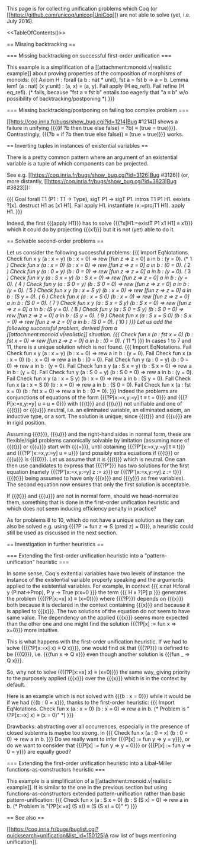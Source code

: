 This page is for collecting unification problems which Coq (or [[https://github.com/unicoq/unicoq|UniCoq]]) are not able to solve (yet, i.e. July 2016).

<<TableOfContents()>>

== Missing backtracking ==

=== Missing backtracking on successful first-order unification ===

This example is a simplification of a [[attachment:monoid.v|realistic example]] about proving properties of the composition of morphisms of monoids:
{{{
Axiom H : forall {a b : nat * unit}, fst a = fst b -> a = b.
Lemma lem1 (a : nat) (x y:unit) : (a, x) = (a, y).
Fail apply (H eq_refl).
Fail refine (H eq_refl).
(* fails, because "fst a ≡ fst b" entails too eagerly that "a ≡ b" w/o possibility of backtracking/postponing *)
}}}

=== Missing backtracking/postponing on failing too complex problem ===

[[https://coq.inria.fr/bugs/show_bug.cgi?id=1214|Bug #1214]] shows a failure in unifying {{{(if ?b then true else false) = ?b) ≡ (true = true)}}}. Contrastingly, {{{?b = if ?b then true else false)) ≡ (true = true)}}} works.

== Inverting tuples in instances of existential variables ==

There is a pretty common pattern where an argument of an existential variable is a tuple of which components can be projected.

See e.g. [[https://coq.inria.fr/bugs/show_bug.cgi?id=3126|Bug #3126]] (or, more distantly, [[https://coq.inria.fr/bugs/show_bug.cgi?id=3823|Bug #3823]]):

{{{
Goal forall T1 (P1 : T1 -> Type), sigT P1 -> sigT P1.
intros T1 P1 H1.
eexists ?[x].
destruct H1 as [x1 H1].
Fail apply H1.
instantiate (x:=projT1 H1).
apply H1.
}}}

Indeed, the first {{{apply H1}}} has to solve {{{?x[H1:=existT P1 x1 H1] ≡ x1}}} which it could do by projecting {{{x1}}} but it is not (yet) able to do it.

== Solvable second-order problems ==

Let us consider the following successful problems:
{{{
Import EqNotations.
Check fun x y (a : x = y)     (b : x = 0)   => rew [fun z => z = 0] a in b : (y = 0). (* 1 *)
Check fun x   (a : x = 0)     (b : x = 0)   => rew [fun z => z = 0] a in b : (0 = 0). (* 2 *)
Check fun   y (a : 0 = y)     (b : 0 = 0)   => rew [fun z => z = 0] a in b : (y = 0). (* 3 *)
Check fun x y (a : S x = y)   (b : S x = 0) => rew [fun z => z = 0] a in b : (y = 0). (* 4 *)
Check fun   y (a : S 0 = y)   (b : S 0 = 0) => rew [fun z => z = 0] a in b : (y = 0). (* 5 *)
Check fun x y (a : x = S y)   (b : x = 0)   => rew [fun z => z = 0] a in b : (S y = 0). (* 6 *)
Check fun x   (a : x = S 0)   (b : x = 0)   => rew [fun z => z = 0] a in b : (S 0 = 0). (* 7 *)
Check fun x y (a : S x = S y) (b : S x = 0) => rew [fun z => z = 0] a in b : (S y = 0). (* 8 *)
Check fun   y (a : S 0 = S y) (b : S 0 = 0) => rew [fun z => z = 0] a in b : (S y = 0). (* 9 *)
Check fun x   (a : S x = S 0) (b : S x = 0) => rew [fun z => z = 0] a in b : (S 0 = 0). (* 10 *)
}}}
Let us add the following successful problem, derived from a [[attachment:monoid.v|realistic]] situation.
{{{
Check fun x   (a : fst x = 0) (b : fst x = 0) => rew [fun z => z = 0] a in b : (0 = 0). (* 11 *)
}}}
In cases 1 to 7 and 11, there is a unique solution which is not found.
{{{
Import EqNotations.
Fail Check fun x y (a : x = y)     (b : x = 0)   => rew a in b : (y = 0).
Fail Check fun x   (a : x = 0)     (b : x = 0)   => rew a in b : (0 = 0).
Fail Check fun   y (a : 0 = y)     (b : 0 = 0)   => rew a in b : (y = 0).
Fail Check fun x y (a : S x = y)   (b : S x = 0) => rew a in b : (y = 0).
Fail Check fun   y (a : S 0 = y)   (b : S 0 = 0) => rew a in b : (y = 0).
Fail Check fun x y (a : x = S y)   (b : x = 0)   => rew a in b : (S y = 0).
Fail Check fun x   (a : x = S 0)   (b : x = 0)   => rew a in b : (S 0 = 0).
Fail Check fun x   (a : fst x = 0) (b : fst x = 0) => rew a in b : (0 = 0).
}}}
Indeed the problems are conjunctions of equations of the form {{{?P[x:=x,y:=y] t ≡ t = 0}}} and {{{?P[x:=x,y:=y] u ≡ u = 0}}} with {{{t}}} and {{{u}}} not unifiable and one of {{{t}}} or {{{u}}} neutral, i.e. an eliminated variable, an eliminated axiom, an inductive type, or a sort. The solution is unique, since {{{t}}} and {{{u}}} are in rigid position.

Assuming {{{t}}}, {{{u}}} and the right-hand sides in normal form, these are flexible/rigid problems canonically solvable by imitation (assuming none of {{{t}}} or {{{u}}} start with {{{=}}}, until obtaining {{{?P'[x:=x,y:=y] t ≡ t}}} and {{{?P'[x:=x,y:=y] u ≡ u}}} (and possibly extra equations if {{{t}}} or {{{u}}} is {{{0}}}. Let us assume that it is {{{t}}} which is neutral. One can then use candidates to express that {{{?P'}}} has two solutions for the first equation (namely {{{?P'[x:=x,y:=y] z := z}}} or {{{?P'[x:=x,y:=y] z := t}}} ({{{t}}} being assumed to have only {{{x}}} and {{{y}}} as free variables). The second equation now ensures that only the first solution is acceptable.

If {{{t}}} and {{{u}}} are not in normal form, should we head-normalize them, something that is done in the first-order unification heuristic and which does not seem inducing efficiency penalty in practice?

As for problems 8 to 10, which do not have a unique solution as they can also be solved e.g. using {{{?P := fun z => S (pred z) = 0}}}, a heuristic could still be used as discussed in the next section.

== Investigation in further heuristics ==

=== Extending the first-order unification heuristic into a "pattern-unification" heuristic ===

In some sense, Coq's exitential variables have two levels of instance: the instance of the existential variable properly speaking and the arguments applied to the existential variables. For example, in context
{{{
x:nat
H:forall y (P:nat->Prop), P y -> True
p:x=0
}}}
the term
{{{
H x ?[P] p
}}}
generates the problem {{{(?P[x:=x] x) ≡ (x=0)}}} where {{{?P}}} depends on {{{x}}} both because it is declared in the context containing {{{x}}} and because it is applied to {{{x}}}. The two solutions of the equation do not seem to have same value. The dependency on the applied {{{x}}} seems more expected than the other one and one might find the solution {{{?P[x] := fun x => x=0}}} more intuitive.

This is what happens with the first-order unification heuristic. If we had to solve {{{(?P[x:=x] x) ≡ Q x)}}}, one would find ok that {{{?P}}} is defined to be {{{Q}}}, i.e. {{{fun x => Q x}}} even though another solution is {{{fun _ => Q x}}}.

So, why not to solve {{{(?P[x:=x] x) ≡ (x=0)}}} the same way, giving priority to the purposely applied {{{x}}} over the {{{x}}} which is in the context by default.

Here is an example which is not solved with {{{b : x = 0}}} while it would be if we had {{{b : 0 = x}}}, thanks to the first-order heuristic:
{{{
Import EqNotations.
Check fun x (a : x = 0) (b : x = 0) => rew a in b.
(* Problem is "(?P[x:=x] x) ≡ (x = 0)" *)
}}}

Drawbacks: abstracting over all occurrences, especially in the presence of closed subterms is maybe too strong. In
{{{
Check fun x (a : 0 = x) (b : 0 = 0) => rew a in b.
}}}
Do we really want to infer {{{P[x] := fun y => y = y}}}, or do we want to consider that {{{P[x] := fun y => y = 0}}} or {{{P[x] := fun y => 0 = y}}} are equally good?

=== Extending the first-order unification heuristic into a Libal-Miller functions-as-constructors heuristic ===

This example is a simplification of a [[attachment:monoid.v|realistic example]]. It is similar to the one in the previous section but using functions-as-constructors extended pattern-unification rather than basic pattern-unification:
{{{
Check fun x (a : S x = 0) (b : S (S x) = 0) => rew a in b.
(* Problem is "(?P[x:=x] (S x)) ≡ (S (S x) = 0)" *)
}}}

== See also ==

[[https://coq.inria.fr/bugs/buglist.cgi?quicksearch=unification&list_id=150125|A raw list of bugs mentioning unification]].
